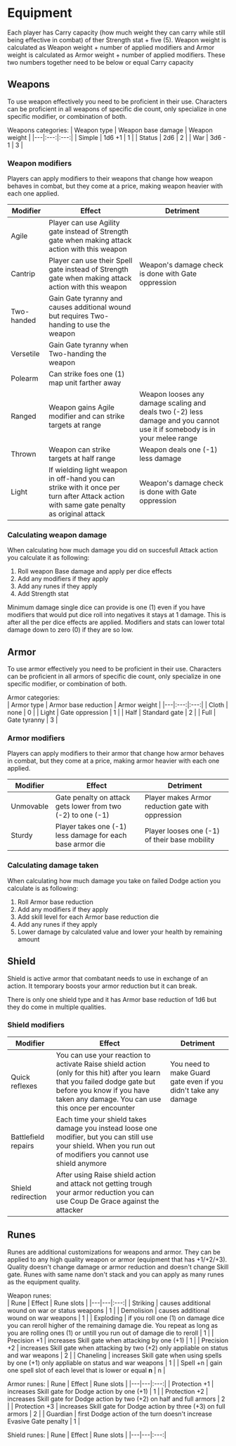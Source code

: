 # Equipment

Each player has Carry capacity (how much weight they can carry while still being effective in combat) of ther Strength stat + five (5). Weapon weight is calculated as Weapon weight + number of applied modifiers and Armor weight is calculated as Armor weight + number of applied modifiers. These two numbers together need to be below or equal Carry capacity

## Weapons

To use weapon effectively you need to be proficient in their use. Characters can be proficient in all weapons of specific die count, only specialize in one specific modifier, or combination of both.

Weapons categories:
| Weapon type | Weapon base damage | Weapon weight |
|---|:---:|:---:|
| Simple | 1d6 +1 | 1 |
| Status | 2d6 | 2 |
| War | 3d6 - 1 | 3 |

### Weapon modifiers

Players can apply modifiers to their weapons that change how weapon behaves in combat, but they come at a price, making weapon heavier with each one applied.

| Modifier | Effect | Detriment |
|---|---|---|
| Agile | Player can use Agility gate instead of Strength gate when making attack action with this weapon |
| Cantrip | Player can use their Spell gate instead of Strength gate when making attack action with this weapon | Weapon's damage check is done with Gate oppression |
| Two-handed | Gain Gate tyranny and causes additional wound but requires Two-handing to use the weapon |
| Versetile | Gain Gate tyranny when Two-handing the weapon |
| Polearm | Can strike foes one (1) map unit farther away |
| Ranged | Weapon gains Agile modifier and can strike targets at range | Weapon looses any damage scaling and deals two (-2) less damage and you cannot use it if somebody is in your melee range |
| Thrown | Weapon can strike targets at half range | Weapon deals one (-1) less damage |
| Light | If wielding light weapon in off-hand you can strike with it once per turn after Attack action with same gate penalty as original attack | Weapon's damage check is done with Gate oppression |

### Calculating weapon damage

When calculating how much damage you did on succesfull Attack action you calculate it as following:  
1. Roll weapon Base damage and apply per dice effects
2. Add any modifiers if they apply
3. Add any runes if they apply
4. Add Strength stat

Minimum damage single dice can provide is one (1) even if you have modifiers that would put dice roll into negatives it stays at 1 damage. This is after all the per dice effects are applied. Modifiers and stats can lower total damage down to zero (0) if they are so low.

## Armor

To use armor effectively you need to be proficient in their use. Characters can be proficient in all armors of specific die count, only specialize in one specific modifier, or combination of both.

Armor categories:  
| Armor type | Armor base reduction | Armor weight |
|---|:---:|:---:|
| Cloth | none | 0 |
| Light | Gate oppression | 1 |
| Half | Standard gate | 2 |
| Full | Gate tyranny | 3 |

### Armor modifiers

Players can apply modifiers to their armor that change how armor behaves in combat, but they come at a price, making armor heavier with each one applied.

| Modifier | Effect | Detriment |
|---|---|---|
| Unmovable | Gate penalty on attack gets lower from two (-2) to one (-1) | Player makes Armor reduction gate with oppression |
| Sturdy | Player takes one (-1) less damage for each base armor die | Player looses one (-1) of their base mobility |

### Calculating damage taken

When calculating how much damage you take on failed Dodge action you calculate is as following:  
1. Roll Armor base reduction
2. Add any modifiers if they apply
3. Add skill level for each Armor base reduction die
4. Add any runes if they apply
5. Lower damage by calculated value and lower your health by remaining amount

## Shield

Shield is active armor that combatant needs to use in exchange of an action. It temporary boosts your armor reduction but it can break.

There is only one shield type and it has Armor base reduction of 1d6 but they do come in multiple qualities.

### Shield modifiers

| Modifier | Effect | Detriment |
|---|---|---|
| Quick reflexes | You can use your reaction to activate Raise shield action (only for this hit) after you learn that you failed dodge gate but before you know if you have taken any damage. You can use this once per encounter | You need to make Guard gate even if you didn't take any damage |
| Battlefield repairs | Each time your shield takes damage you instead loose one modifier, but you can still use your shield. When you run out of modifiers you cannot use shield anymore |
| Shield redirection | After using Raise shield action and attack not getting trough your armor reduction you can use Coup De Grace against the attacker |

## Runes

Runes are additional customizations for weapons and armor. They can be applied to any high quality weapon or armor (equipment that has +1/+2/+3). Quality doesn't change damage or armor reduction and doesn't change Skill gate. Runes with same name don't stack and you can apply as many runes as the equipment quality.

Weapon runes:  
| Rune | Effect | Rune slots |
|---|---|:---:|
| Striking | causes additional wound on war or status weapons | 1 |
| Demolision | causes additional wound on war weapons | 1 |
| Exploding | if you roll one (1) on damage dice you can reroll higher of the remaining damage die. You repeat as long as you are rolling ones (1) or untill you run out of damage die to reroll | 1 |
| Precision +1 | increases Skill gate when attacking by one (+1) | 1 |
| Precision +2 | increases Skill gate when attacking by two (+2) only appliable on status and war weapons | 2 |
| Chaneling | increases Skill gate when using spells by one (+1) only appliable on status and war weapons | 1 |
| Spell +n | gain one spell slot of each level that is lower or equal **n** | n |

Armor runes:
| Rune | Effect | Rune slots |
|---|---|:---:|
| Protection +1 | increases Skill gate for Dodge action by one (+1) | 1 |
| Protection +2 | increases Skill gate for Dodge action by two (+2) on half and full armors | 2 |
| Protection +3 | increases Skill gate for Dodge action by three (+3) on full armors | 2 |
| Guardian | first Dodge action of the turn doesn't increase Evasive Gate penalty | 1 |

Shield runes:
| Rune | Effect | Rune slots |
|---|---|:---:|
<!--| Hardness +1 | increase armor reduction of shield by one (+1) | 1 |
| Hardness +2 | increase armor reduction of shield by two (+2) | 2 |
| Hardness +3 | increase armor reduction of shield by three (+3) | 3 |
Rework required -->
